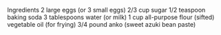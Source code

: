 Ingredients
2 large eggs (or 3 small eggs)
2/3 cup sugar
1/2 teaspoon baking soda
3 tablespoons water (or milk)
1 cup all-purpose flour (sifted)
vegetable oil (for frying)
3/4 pound anko (sweet azuki bean paste)